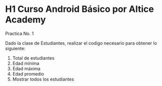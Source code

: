 # H1 Curso Android Básico por Altice Academy

Practica No. 1

Dado la clase de Estudiantes, realizar el codigo necesario para obtener lo siguiente:

1. Total de estudiantes
2. Edad mínima
3. Edad máxima
4. Edad promedio
5. Mostrar todos los estudiantes
